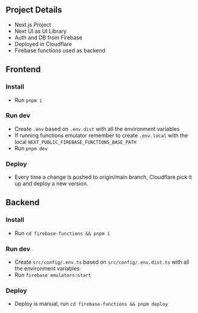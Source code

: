 ## Project Details

- Next.js Project
- Next UI as UI Library
- Auth and DB from Firebase
- Deployed in Cloudflare
- Firebase functions used as backend

## Frontend
### Install
- Run `pnpm i`

### Run dev 
- Create `.env` based on `.env.dist` with all the environment variables
- If running functions emulator remember to create `.env.local` with the local `NEXT_PUBLIC_FIREBASE_FUNCTIONS_BASE_PATH`
- Run `pnpm dev`

### Deploy
- Every time a change is pushed to origin/main branch, Cloudflare pick it up and deploy a new version.

## Backend
### Install
- Run `cd firebase-functions && pnpm i`

### Run dev
- Create `src/config/.env.ts` based on `src/config/.env.dist.ts` with all the environment variables
- Run `firebase emulators:start`

### Deploy
- Deploy is manual, run `cd firebase-functions && pnpm deploy`
